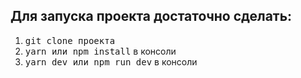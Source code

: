 ## Для запуска проекта достаточно сделать:
1. <kbd>git clone проекта</kbd>
2. <kbd>yarn или npm install</kbd> в консоли
3. <kbd>yarn dev или npm run dev</kbd> в консоли

